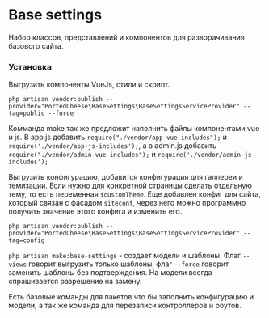 # Base settings

Набор классов, представлений и компонентов для разворачивания базового сайта.

### Установка

Выгрузить компоненты VueJs, стили и скрипт.

`php artisan vendor:publish --provider="PortedCheese\BaseSettings\BaseSettingsServiceProvider" --tag=public --force`

Комманда make так же предложит наполнить файлы компонентами vue и js. В app.js добавить `require("./vendor/app-vue-includes");` и `require('./vendor/app-js-includes');`, а в admin.js добавить `require("./vendor/admin-vue-includes");` и `require('./vendor/admin-js-includes');`

Выгрузить конфигурацию, добавится конфигурация для галлереи и темизации. Если нужно для конкретной страницы сделать отдельную тему, то есть переменная `$customTheme`. Еще добавлен конфиг для сайта, который связан с фасадом `siteconf`, через него можно программно получить значение этого конфига и изменить его.

`php artisan vendor:publish --provider="PortedCheese\BaseSettings\BaseSettingsServiceProvider" --tag=config`

`php artisan make:base-settings` - создает модели и шаблоны. Флаг `--views` говорит выгрузить только шаблоны, флаг `--force` говорит заменить шаблоны без подтверждения. На модели всегда спрашивается разрешение на замену.

Есть базовые команды для пакетов что бы заполнить конфигурацию и модели, а так же команда для перезаписи контроллеров и роутов.